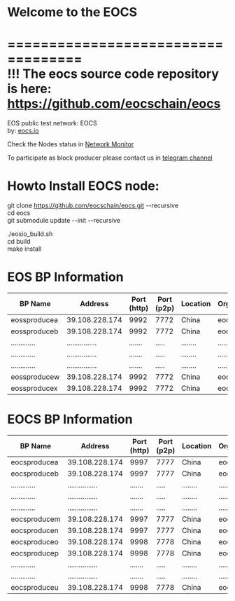 # Welcome to the EOCS 

===================================  
!!! The eocs source code repository is here:  
https://github.com/eocschain/eocs  
===================================  

EOS public test network: EOCS   
by: <a target="_blank" href="http://eocs.io">eocs.io</a>  


Check the Nodes status in <a target="_blank" href="http://eocsscan.com:8088">Network Monitor</a>

To participate as block producer please contact us in <a target="_blank" href="https://t.me/eocschain">telegram channel</a>


# Howto Install EOCS node:  
  
git clone https://github.com/eocschain/eocs.git --recursive  
cd eocs  
git submodule update --init --recursive

./eosio_build.sh  
cd build  
make install


# EOS BP Information
| BP Name | Address | Port (http) | Port (p2p) | Location | Organisation |
|---------|---------|-------------|------------|----------|--------------|
| eossproducea | 39.108.228.174 | 9992 | 7772 | China | eocs.io | 
| eossproduceb | 39.108.228.174  | 9992  | 7772 | China | eocs.io |
| .............|................|.......|.....|........|........|
| .............|................|.......|.....|........|........|
| .............|................|.......|.....|........|........|
| eossproducew | 39.108.228.174  | 9992  | 7772 | China | eocs.io |
| eossproducex | 39.108.228.174  | 9992  | 7772 | China | eocs.io |


# EOCS BP Information
| BP Name | Address | Port (http) | Port (p2p) | Location | Organisation |
|---------|---------|-------------|------------|----------|--------------|
| eocsproducea | 39.108.228.174 | 9997 | 7777 | China | eocs.io | 
| eocsproduceb | 39.108.228.174 | 9997 | 7777 | China | eocs.io |
| .............|................|.......|.....|........|........|
| .............|................|.......|.....|........|........|
| .............|................|.......|.....|........|........|
| eocsproducem | 39.108.228.174 | 9997 | 7777 | China | eocs.io |
| eocsproducen | 39.108.228.174 | 9997 | 7777 | China | eocs.io |
| eocsproduceo | 39.108.228.174 | 9998 | 7778 | China | eocs.io |
| eocsproducep | 39.108.228.174 | 9998 | 7778 | China | eocs.io |
| .............|................|.......|.....|........|........|
| .............|................|.......|.....|........|........|
| eocsproduceu | 39.108.228.174 | 9998 | 7778 | China | eocs.io |





